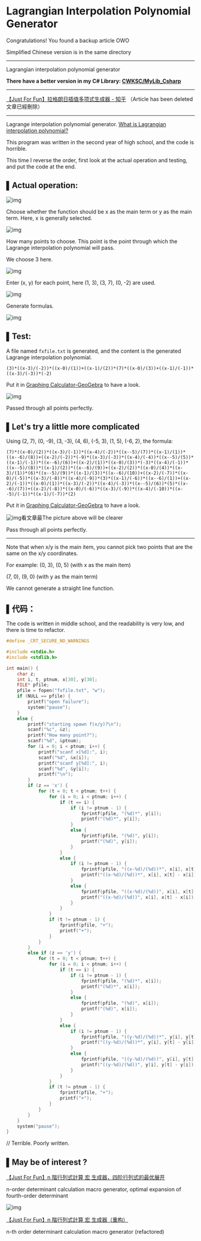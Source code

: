 # Lagrangian Interpolation Polynomial Generator

Congratulations! You found a backup article OWO

Simplified Chinese version is in the same directory

___

Lagrangian interpolation polynomial generator 

**There have a better version in my C# Library: [CWKSC/MyLib_Csharp](https://github.com/CWKSC/MyLib_Csharp)**

___

[【Just For Fun】拉格朗日插值多项式生成器 - 知乎](https://zhuanlan.zhihu.com/p/77491558) （Article has been deleted 文章已經刪除）

___

Lagrange interpolation polynomial generator. [What is Lagrangian interpolation polynomial? ](https://en.wikipedia.org/wiki/Lagrange_polynomial)

This program was written in the second year of high school, and the code is horrible.

This time I reverse the order, first look at the actual operation and testing, and put the code at the end.

## ▌Actual operation:

![img](https://pic3.zhimg.com/80/v2-4250605ff526dd0348ba6628f201f842_hd.jpg)

Choose whether the function should be x as the main term or y as the main term. Here, x is generally selected.

![img](https://pic3.zhimg.com/80/v2-4c6cfa41e7d2ee11adfabb839606b0fe_hd.png)

How many points to choose. This point is the point through which the Lagrange interpolation polynomial will pass.

We choose 3 here.

![img](https://pic1.zhimg.com/80/v2-6428b08b30f784b556bceaf84f321884_hd.jpg)

Enter (x, y) for each point, here (1, 3), (3, 7), (0, -2) are used.

![img](https://pic3.zhimg.com/80/v2-a5dfafb2f373427b16b9592a096e369a_hd.png)

Generate formulas.

![img](https://pic4.zhimg.com/80/v2-430fe60b3c955e6230973898e3c3eb6f_hd.jpg)

## ▌Test:

A file named `fxfile.txt` is generated, and the content is the generated Lagrange interpolation polynomial.

```text
(3)*((x-3)/(-2))*((x-0)/(1))+((x-1)/(2))*(7)*((x-0)/(3))+((x-1)/(-1))*((x-3)/(-3))*(-2)
```

Put it in [Graphing Calculator-GeoGebra](https://www.geogebra.org/graphing) to have a look.

![img](https://pic3.zhimg.com/80/v2-5c843b46b1afb61bd2105cbd281bda66_hd.jpg)

Passed through all points perfectly.

## ▌Let's try a little more complicated

Using (2, 7), (0, -9), (3, -3), (4, 6), (-5, 3), (1, 5), (-6, 2), the formula:

```text
(7)*((x-0)/(2))*((x-3)/(-1))*((x-4)/(-2))*((x--5)/(7))*((x-1)/(1))*((x--6)/(8))+((x-2)/(-2))*(-9)*((x-3)/(-3))*((x-4)/(-4))*((x--5)/(5))*((x-1)/(-1))*((x--6)/(6))+((x-2)/(1))*((x-0)/(3))*(-3)*((x-4)/(-1))*((x--5)/(8))*((x-1)/(2))*((x--6)/(9))+((x-2)/(2))*((x-0)/(4))*((x-3)/(1))*(6)*((x--5)/(9))*((x-1)/(3))*((x--6)/(10))+((x-2)/(-7))*((x-0)/(-5))*((x-3)/(-8))*((x-4)/(-9))*(3)*((x-1)/(-6))*((x--6)/(1))+((x-2)/(-1))*((x-0)/(1))*((x-3)/(-2))*((x-4)/(-3))*((x--5)/(6))*(5)*((x--6)/(7))+((x-2)/(-8))*((x-0)/(-6))*((x-3)/(-9))*((x-4)/(-10))*((x--5)/(-1))*((x-1)/(-7))*(2)
```

Put it in [Graphing Calculator-GeoGebra](https://www.geogebra.org/graphing) to have a look.

![img](https://pic2.zhimg.com/80/v2-6bb9304778112ad56eec6a21f9bad311_hd.jpg)看文章最The picture above will be clearer

Pass through all points perfectly.

___

Note that when x/y is the main item, you cannot pick two points that are the same on the x/y coordinates.

For example: (0, 3), (0, 5) (with x as the main item)

(7, 0), (9, 0) (with y as the main term)

We cannot generate a straight line function.

## ▌代码：

The code is written in middle school, and the readability is very low, and there is time to refactor.

```c
#define _CRT_SECURE_NO_WARNINGS

#include <stdio.h>
#include <stdlib.h>

int main() {
	char z;
	int i, t, ptnum, x[30], y[30];
	FILE* pfile;
	pfile = fopen("fxfile.txt", "w");
	if (NULL == pfile) {
		printf("open failure");
		system("pause");
	}
	else {
		printf("starting spawn f(x/y)?\n");
		scanf("%c", &z);
		printf("How many point?");
		scanf("%d", &ptnum);
		for (i = 0; i < ptnum; i++) {
			printf("scanf x[%d]:", i);
			scanf("%d", &x[i]);
			printf("scanf y[%d]:", i);
			scanf("%d", &y[i]);
			printf("\n");
		}
		if (z == 'x') {
			for (t = 0; t < ptnum; t++) {
				for (i = 0; i < ptnum; i++) {
					if (t == i) {
						if (i != ptnum - 1) {
							fprintf(pfile, "(%d)*", y[i]);
							printf("(%d)*", y[i]);
						}
						else {
							fprintf(pfile, "(%d)", y[i]);
							printf("(%d)", y[i]);
						}
					}
					else {
						if (i != ptnum - 1) {
							fprintf(pfile, "((x-%d)/(%d))*", x[i], x[t] - x[i]);
							printf("((x-%d)/(%d))*", x[i], x[t] - x[i]);
						}
						else {
							fprintf(pfile, "((x-%d)/(%d))", x[i], x[t] - x[i]);
							printf("((x-%d)/(%d))", x[i], x[t] - x[i]);
						}
					}
				}
				if (t != ptnum - 1) {
					fprintf(pfile, "+");
					printf("+");
				}
			}
		}
		else if (z == 'y') {
			for (t = 0; t < ptnum; t++) {
				for (i = 0; i < ptnum; i++) {
					if (t == i) {
						if (i != ptnum - 1) {
							fprintf(pfile, "(%d)*", x[i]);
							printf("(%d)*", x[i]);
						}
						else {
							fprintf(pfile, "(%d)", x[i]);
							printf("(%d)", x[i]);
						}
					}
					else {
						if (i != ptnum - 1) {
							fprintf(pfile, "((y-%d)/(%d))*", y[i], y[t] - y[i]);
							printf("((y-%d)/(%d))*", y[i], y[t] - y[i]);
						}
						else {
							fprintf(pfile, "((y-%d)/(%d))", y[i], y[t] - y[i]);
							printf("((y-%d)/(%d))", y[i], y[t] - y[i]);
						}
					}
				}
				if (t != ptnum - 1) {
					fprintf(pfile, "+");
					printf("+");
				}
			}
		}
	}
	system("pause");
}
```

// Terrible. Poorly written.

## ▌May be of interest ?

[【Just For Fun】n 階行列式計算 宏 生成器，四阶行列式的最优展开](https://zhuanlan.zhihu.com/p/77057988)

n-order determinant calculation macro generator, optimal expansion of fourth-order determinant

![img](https://pic2.zhimg.com/80/v2-686d2a84bffe0ccd300a38b15800ec65_hd.jpg)



[【Just For Fun】n 階行列式計算 宏 生成器（重构）](https://zhuanlan.zhihu.com/p/77388741)

n-th order determinant calculation macro generator (refactored)
